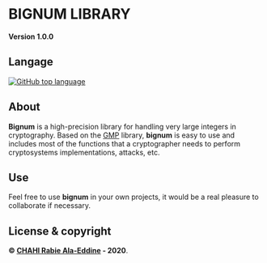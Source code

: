 # BIGNUM LIBRARY

**Version 1.0.0**

## Langage 

[![GitHub top language](https://img.shields.io/github/languages/top/Chahi-Rabie-Ala-Eddine/BIGNUM)](https://github.com/Chahi-Rabie-Ala-Eddine/BIGNUM)
 
## About

**Bignum** is a high-precision library for handling very large integers in cryptography. Based on the [GMP](https://gmplib.org/manual/index#Top) library, **bignum** is easy to use and includes most of the functions that a cryptographer needs to perform cryptosystems implementations, attacks, etc.

## Use

Feel free to use **bignum** in your own projects, it would be a real pleasure to collaborate if necessary.

## License & copyright

**© [CHAHI Rabie Ala-Eddine](https://www.linkedin.com/in/ala-eddine-chahi/) - 2020**.
